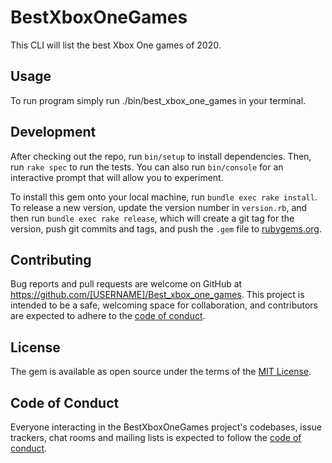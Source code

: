 # BestXboxOneGames
This CLI will list the best Xbox One games of 2020.


## Usage

To run program simply run ./bin/best_xbox_one_games in your terminal.

## Development

After checking out the repo, run `bin/setup` to install dependencies. Then, run `rake spec` to run the tests. You can also run `bin/console` for an interactive prompt that will allow you to experiment.

To install this gem onto your local machine, run `bundle exec rake install`. To release a new version, update the version number in `version.rb`, and then run `bundle exec rake release`, which will create a git tag for the version, push git commits and tags, and push the `.gem` file to [rubygems.org](https://rubygems.org).

## Contributing

Bug reports and pull requests are welcome on GitHub at https://github.com/[USERNAME]/Best_xbox_one_games. This project is intended to be a safe, welcoming space for collaboration, and contributors are expected to adhere to the [code of conduct](https://github.com/[USERNAME]/Best_xbox_one_games/blob/master/CODE_OF_CONDUCT.md).


## License

The gem is available as open source under the terms of the [MIT License](https://opensource.org/licenses/MIT).

## Code of Conduct

Everyone interacting in the BestXboxOneGames project's codebases, issue trackers, chat rooms and mailing lists is expected to follow the [code of conduct](https://github.com/[USERNAME]/Best_xbox_one_games/blob/master/CODE_OF_CONDUCT.md).
